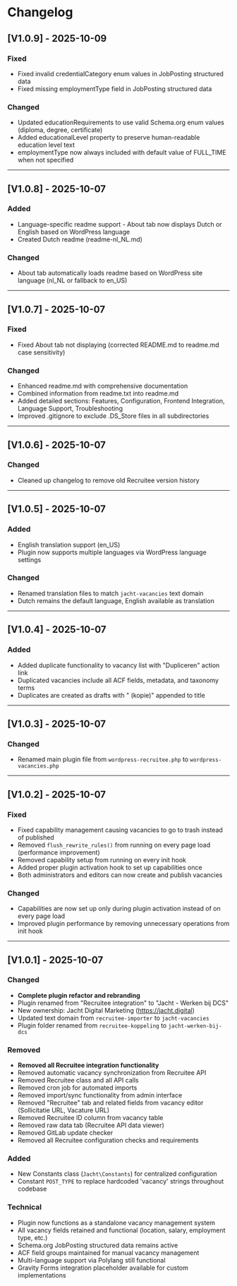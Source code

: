 # Changelog

## [V1.0.9] - 2025-10-09

### Fixed
* Fixed invalid credentialCategory enum values in JobPosting structured data
* Fixed missing employmentType field in JobPosting structured data

### Changed
* Updated educationRequirements to use valid Schema.org enum values (diploma, degree, certificate)
* Added educationalLevel property to preserve human-readable education level text
* employmentType now always included with default value of FULL_TIME when not specified

---

## [V1.0.8] - 2025-10-07

### Added
* Language-specific readme support - About tab now displays Dutch or English based on WordPress language
* Created Dutch readme (readme-nl_NL.md)

### Changed
* About tab automatically loads readme based on WordPress site language (nl_NL or fallback to en_US)

---

## [V1.0.7] - 2025-10-07

### Fixed
* Fixed About tab not displaying (corrected README.md to readme.md case sensitivity)

### Changed
* Enhanced readme.md with comprehensive documentation
* Combined information from readme.txt into readme.md
* Added detailed sections: Features, Configuration, Frontend Integration, Language Support, Troubleshooting
* Improved .gitignore to exclude .DS_Store files in all subdirectories

---

## [V1.0.6] - 2025-10-07

### Changed
* Cleaned up changelog to remove old Recruitee version history

---

## [V1.0.5] - 2025-10-07

### Added
* English translation support (en_US)
* Plugin now supports multiple languages via WordPress language settings

### Changed
* Renamed translation files to match `jacht-vacancies` text domain
* Dutch remains the default language, English available as translation

---

## [V1.0.4] - 2025-10-07

### Added
* Added duplicate functionality to vacancy list with "Dupliceren" action link
* Duplicated vacancies include all ACF fields, metadata, and taxonomy terms
* Duplicates are created as drafts with " (kopie)" appended to title

---

## [V1.0.3] - 2025-10-07

### Changed
* Renamed main plugin file from `wordpress-recruitee.php` to `wordpress-vacancies.php`

---

## [V1.0.2] - 2025-10-07

### Fixed
* Fixed capability management causing vacancies to go to trash instead of published
* Removed `flush_rewrite_rules()` from running on every page load (performance improvement)
* Removed capability setup from running on every init hook
* Added proper plugin activation hook to set up capabilities once
* Both administrators and editors can now create and publish vacancies

### Changed
* Capabilities are now set up only during plugin activation instead of on every page load
* Improved plugin performance by removing unnecessary operations from init hook

---

## [V1.0.1] - 2025-10-07

### Changed
* **Complete plugin refactor and rebranding**
* Plugin renamed from "Recruitee integration" to "Jacht - Werken bij DCS"
* New ownership: Jacht Digital Marketing (https://jacht.digital)
* Updated text domain from `recruitee-importer` to `jacht-vacancies`
* Plugin folder renamed from `recruitee-koppeling` to `jacht-werken-bij-dcs`

### Removed
* **Removed all Recruitee integration functionality**
* Removed automatic vacancy synchronization from Recruitee API
* Removed Recruitee class and all API calls
* Removed cron job for automated imports
* Removed import/sync functionality from admin interface
* Removed "Recruitee" tab and related fields from vacancy editor (Sollicitatie URL, Vacature URL)
* Removed Recruitee ID column from vacancy table
* Removed raw data tab (Recruitee API data viewer)
* Removed GitLab update checker
* Removed all Recruitee configuration checks and requirements

### Added
* New Constants class (`Jacht\Constants`) for centralized configuration
* Constant `POST_TYPE` to replace hardcoded 'vacancy' strings throughout codebase

### Technical
* Plugin now functions as a standalone vacancy management system
* All vacancy fields retained and functional (location, salary, employment type, etc.)
* Schema.org JobPosting structured data remains active
* ACF field groups maintained for manual vacancy management
* Multi-language support via Polylang still functional
* Gravity Forms integration placeholder available for custom implementations
